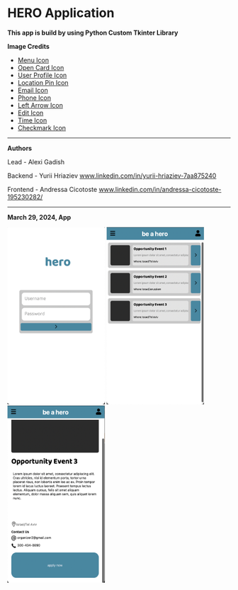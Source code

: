 # HERO Application

**This app is build by using Python Custom Tkinter Library**



**Image Credits**

- [Menu Icon](https://www.flaticon.com/authors/bsd)
- [Open Card Icon](https://www.flaticon.com/authors/iconkanan)
- [User Profile Icon](https://www.flaticon.com/authors/saepul-nahwan)
- [Location Pin Icon](https://www.flaticon.com/authors/freepik)
- [Email Icon](https://www.flaticon.com/authors/ilham-fitrotul-hayat)
- [Phone Icon](https://www.flaticon.com/authors/ilham-fitrotul-hayat)
- [Left Arrow Icon](https://www.flaticon.com/authors/vectaicon)
- [Edit Icon](https://www.flaticon.com/authors/freepik)
- [Time Icon](https://www.flaticon.com/authors/dmitri13)
- [Checkmark Icon](https://www.flaticon.com/authors/pixel-perfect)


---
**Authors**

Lead - Alexi Gadish

Backend - Yurii Hriaziev www.linkedin.com/in/yurii-hriaziev-7aa875240

Frontend - Andressa Cicotoste www.linkedin.com/in/andressa-cicotoste-195230282/

---

**March 29, 2024, App**

<img src="icons/loginpage.png" width='220' height='400'>   <img src="icons/homepage.png" width='220' height='400'>   <img src="icons/eventpage.png" width='220' height='400'>

